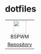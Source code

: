 # dotfiles

<table>
  <tr>
    <td align="center">
      <a href="https://github.com/alexeymasasin/dotfiles/tree/main/bspwm"><img width="42px" src="https://raw.githubusercontent.com/baskerville/bspwm/af3bd8b4351f4478fe0fe3cfd6c09e44cb108b4b/artworks/bspwm_logo.svg"/></a>
      <br />
      BSPWM
    </td>
  </tr>

  <tr>
    <td align="center">
      <a href="https://github.com/alexeymasasin/dotfiles/tree/main/bspwm">Repository</a>
    </td>
  </tr>
</table>
